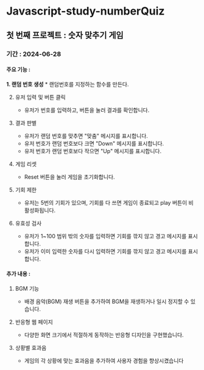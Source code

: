 # Javascript-study-numberQuiz

## 첫 번째 프로젝트 : 숫자 맞추기 게임

### 기간 : 2024-06-28

#### 주요 기능 :
__1. 랜덤 번호 생성__
    * 랜덤번호를 지정하는 함수를 만든다.
    
2. 유저 입력 및 버튼 클릭
    * 유저가 번호를 입력하고, 버튼을 눌러 결과를 확인합니다.

3. 결과 판별
    * 유저가 랜덤 번호를 맞추면 "맞춤" 메시지를 표시합니다.
    * 유저 번호가 랜덤 번호보다 크면 "Down" 메시지를 표시합니다.
    * 유저 번호가 랜덤 번호보다 작으면 "Up" 메시지를 표시합니다.

4. 게임 리셋
    * Reset 버튼을 눌러 게임을 초기화합니다.

5. 기회 제한
    * 유저는 5번의 기회가 있으며, 기회를 다 쓰면 게임이 종료되고 play 버튼이 비활성화됩니다.

6. 유효성 검사
    * 유저가 1~100 범위 밖의 숫자를 입력하면 기회를 깎지 않고 경고 메시지를 표시합니다.
    * 유저가 이미 입력한 숫자를 다시 입력하면 기회를 깎지 않고 경고 메시지를 표시합니다.

#### 추가 내용 : 
1. BGM 기능
    * 배경 음악(BGM) 재생 버튼을 추가하여 BGM을 재생하거나 일시 정지할 수 있습니다.

2. 반응형 웹 페이지
    * 다양한 화면 크기에서 적절하게 동작하는 반응형 디자인을 구현했습니다.

3. 상황별 효과음
    * 게임의 각 상황에 맞는 효과음을 추가하여 사용자 경험을 향상시켰습니다

